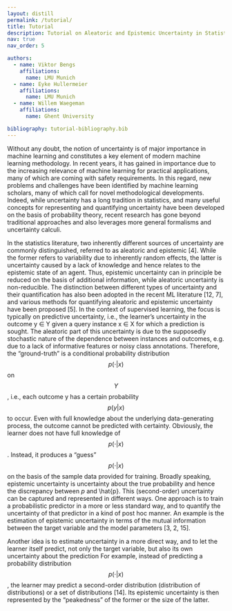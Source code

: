 ```yaml
---
layout: distill
permalink: /tutorial/
title: Tutorial
description: Tutorial on Aleatoric and Epistemic Uncertainty in Statistics and Machine Learning
nav: true
nav_order: 5

authors:
  - name: Viktor Bengs
    affiliations:
      name: LMU Munich
  - name: Eyke Hullermeier
    affiliations:
      name: LMU Munich
  - name: Willem Waegeman
    affiliations:
      name: Ghent University

bibliography: tutorial-bibliography.bib
---
```


Without any doubt, the notion of uncertainty is of major importance in machine learning and constitutes a key element of modern machine learning methodology. In recent years, it has gained in importance due to the increasing relevance of machine learning for practical applications, many of which are coming with safety requirements. In this regard, new problems and challenges have been identified by machine learning scholars, many of which call for novel methodological developments. Indeed, while uncertainty has a long tradition in statistics, and many useful concepts for representing and quantifying uncertainty have been developed on the basis of probability theory, recent research has gone beyond traditional approaches and also leverages more general formalisms and uncertainty calculi.

In the statistics literature, two inherently different sources of uncertainty are commonly distinguished, referred to as aleatoric and epistemic [4]. While the former refers to variability due to inherently random effects, the latter is uncertainty caused by a lack of knowledge and hence relates to the epistemic state of an agent. Thus, epistemic uncertainty can in principle be reduced on the basis of additional information, while aleatoric uncertainty is non-reducible. The distinction between different types of uncertainty and their quantification has also been adopted in the recent ML literature [12, 7], and various methods for quantifying aleatoric and epistemic uncertainty have been proposed [5]. In the context of supervised learning, the focus is typically on predictive uncertainty, i.e., the learner’s uncertainty in the outcome y ∈ Y given a query instance x ∈ X for which a prediction is sought. The aleatoric part of this uncertainty is due to the supposedly stochastic nature of the dependence between instances and outcomes, e.g. due to a lack of informative features or noisy class annotations. Therefore, the “ground-truth” is
a conditional probability distribution $$p(\cdot|x)$$ on $$Y$$, i.e., each outcome y has a certain probability $$p(y|x)$$ to occur. Even with full knowledge about the underlying data-generating process, the outcome cannot be predicted with certainty.
Obviously, the learner does not have full knowledge of $$p(\cdot|x)$$. Instead, it produces a “guess” $$p(\cdot|x)$$ on the basis of the sample data provided for training. Broadly speaking, epistemic uncertainty is uncertainty about the true probability and hence the discrepancy between $p$ and \hat{p}. This (second-order) uncertainty can be captured and represented in different ways. One approach is to train a probabilistic predictor in a more or less standard way, and to quantify the uncertainty of that predictor in a kind of post hoc manner. An example is the estimation of epistemic uncertainty in terms of the mutual information between the target variable and the model parameters [3, 2, 15].

Another idea is to estimate uncertainty in a more direct way, and to let the learner itself predict, not only the target variable, but also its own uncertainty about the prediction <d-cite key=charpentier2020posterior></d-cite> 
For example, instead of predicting a probability distribution $$p(· | x)$$, the learner may predict a second-order distribution (distribution of distributions) or a set of distributions [14]. Its epistemic uncertainty is then represented by the “peakedness” of the former or the size of the latter.

